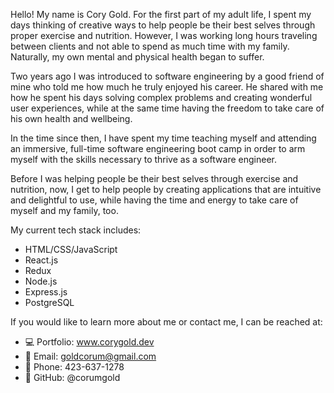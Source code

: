 Hello! My name is Cory Gold. For the first part of my adult life, I spent my days thinking of creative ways to help people be their best selves through proper exercise and nutrition. However, I was working long hours traveling between clients and not able to spend as much time with my family. Naturally, my own mental and physical health began to suffer. 

Two years ago I was introduced to software engineering by a good friend of mine who told me how much he truly enjoyed his career. He shared with me how he spent his days solving complex problems and creating wonderful user experiences, while at the same time having the freedom to take care of his own health and wellbeing. 

In the time since then, I have spent my time teaching myself and attending an immersive, full-time software engineering boot camp in order to arm myself with the skills necessary to thrive as a software engineer.

Before I was helping people be their best selves through exercise and nutrition, now, I get to help people by creating applications that are intuitive and delightful to use, while having the time and energy to take care of myself and my family, too.

My current tech stack includes:
- HTML/CSS/JavaScript
- React.js
- Redux
- Node.js
- Express.js
- PostgreSQL

If you would like to learn more about me or contact me, I can be reached at:
- 💻 Portfolio: www.corygold.dev
- 📩 Email: goldcorum@gmail.com
- 📲 Phone: 423-637-1278 
- 🦑 GitHub: @corumgold

<!---
corumgold/corumgold is a ✨ special ✨ repository because its `README.md` (this file) appears on your GitHub profile.
You can click the Preview link to take a look at your changes.
--->
